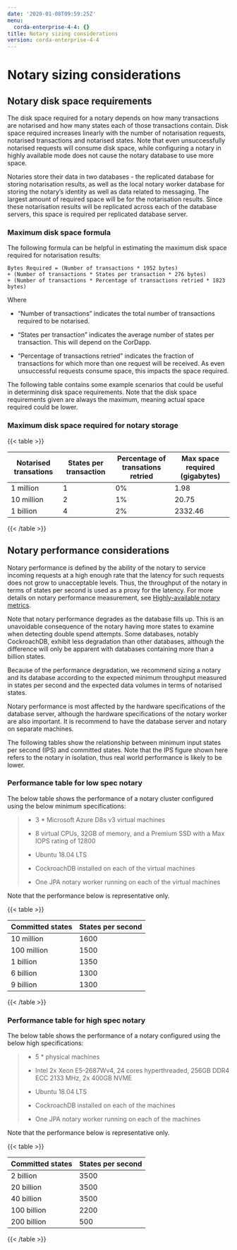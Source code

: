 ```yaml
---
date: '2020-01-08T09:59:25Z'
menu:
  corda-enterprise-4-4: {}
title: Notary sizing considerations
version: corda-enterprise-4-4
---
```



# Notary sizing considerations


## Notary disk space requirements

The disk space required for a notary depends on how many transactions are notarised and how many states each of those
                transactions contain. Disk space required increases linearly with the number of notarisation requests, notarised
                transactions and notarised states. Note that even unsuccessfully notarised requests will consume disk space, while
                configuring a notary in highly available mode does not cause the notary database to use more space.

Notaries store their data in two databases - the replicated database for storing notarisation results, as well as the
                local notary worker database for storing the notary’s identity as well as data related to messaging. The largest amount
                of required space will be for the notarisation results. Since these notarisation results will be replicated across
                each of the database servers, this space is required per replicated database server.


### Maximum disk space formula

The following formula can be helpful in estimating the maximum disk space required for notarisation results:

```none
Bytes Required = (Number of transactions * 1952 bytes)
+ (Number of transactions * States per transaction * 276 bytes)
+ (Number of transactions * Percentage of transactions retried * 1823 bytes)
```


Where

* “Number of transactions” indicates the total number of transactions required to be notarised.


* “States per transaction” indicates the average number of states per transaction. This will depend on the CorDapp.


* “Percentage of transactions retried” indicates the fraction of transactions for which more than one request will be received. As even unsuccessful requests consume space, this impacts the space required.


The following table contains some example scenarios that could be useful in determining disk space requirements. Note
                    that the disk space requirements given are always the maximum, meaning actual space required could be lower.


### Maximum disk space required for notary storage


{{< table >}}

|Notarised transations|States per transaction|Percentage of transations retried|Max space required (gigabytes)|
|-----------------------|--------------------------|-------------------------------------|---------------------------------|
|1 million|1|0%|1.98|
|10 million|2|1%|20.75|
|1 billion|4|2%|2332.46|

{{< /table >}}

## Notary performance considerations

Notary performance is defined by the ability of the notary to service incoming requests at a high enough rate that the latency
                for such requests does not grow to unacceptable levels. Thus, the throughput of the notary in terms of states per second is
                used as a proxy for the latency. For more details on notary performance measurement, see [Highly-available notary metrics](notary-metrics.md).

Note that notary performance degrades as the database fills up. This is an unavoidable consequence of the notary having more
                states to examine when detecting double spend attempts. Some databases, notably CockroachDB, exhibit less degradation than
                other databases, although the difference will only be apparent with databases containing more than a billion states.

Because of the performance degradation, we recommend sizing a notary and its database according to the expected minimum throughput
                measured in states per second and the expected data volumes in terms of notarised states.

Notary performance is most affected by the hardware specifications of the database server, although the hardware specifications
                of the notary worker are also important. It is recommend to have the database server and notary on separate machines.

The following tables show the relationship between minimum input states per second (IPS) and committed states. Note that the IPS
                figure shown here refers to the notary in isolation, thus real world performance is likely to be lower.


### Performance table for low spec notary

The below table shows the performance of a notary cluster configured using the below minimum specifications:

> 
> 
> * 3 * Microsoft Azure D8s v3 virtual machines
> 
> 
> * 8 virtual CPUs, 32GB of memory, and a Premium SSD with a Max IOPS rating of 12800
> 
> 
> * Ubuntu 18.04 LTS
> 
> 
> * CockroachDB installed on each of the virtual machines
> 
> 
> * One JPA notary worker running on each of the virtual machines
> 
> 
Note that the performance below is representative only.


{{< table >}}

|Committed states|States per second|
|---------------------|-------------------|
|10 million|1600|
|100 million|1500|
|1 billion|1350|
|6 billion|1300|
|9 billion|1300|

{{< /table >}}

### Performance table for high spec notary

The below table shows the performance of a notary configured using the below high specifications:

> 
> 
> * 5 * physical machines
> 
> 
> * Intel 2x Xeon E5-2687Wv4, 24 cores hyperthreaded, 256GB DDR4 ECC 2133 MHz, 2x 400GB NVME
> 
> 
> * Ubuntu 18.04 LTS
> 
> 
> * CockroachDB installed on each of the machines
> 
> 
> * One JPA notary worker running on each of the machines
> 
> 
Note that the performance below is representative only.


{{< table >}}

|Committed states|States per second|
|---------------------|-------------------|
|2 billion|3500|
|20 billion|3500|
|40 billion|3500|
|100 billion|2200|
|200 billion|500|

{{< /table >}}

